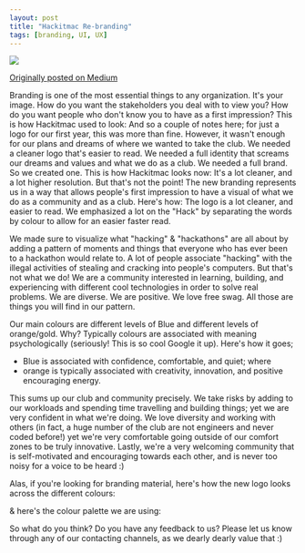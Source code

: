 ```yaml
---
layout: post
title: "Hackitmac Re-branding"
tags: [branding, UI, UX]
---
```

![](https://miro.medium.com/v2/resize:fit:1400/format:webp/1*cXQobjyA46L9NBjDt1AOAQ.png)

[Originally posted on Medium](https://medium.com/hackitmac-blog/hackitmac-rebranding-519abbfe22cf)

Branding is one of the most essential things to any organization. It's your image. How do you want the stakeholders you deal with to view you? How do you want people who don't know you to have as a first impression?
This is how Hackitmac used to look:
And so a couple of notes here; for just a logo for our first year, this was more than fine. However, it wasn't enough for our plans and dreams of where we wanted to take the club. We needed a cleaner logo that's easier to read. We needed a full identity that screams our dreams and values and what we do as a club. We needed a full brand. So we created one. This is how Hackitmac looks now:
It's a lot cleaner, and a lot higher resolution. But that's not the point! The new branding represents us in a way that allows people's first impression to have a visual of what we do as a community and as a club. Here's how:
The logo is a lot cleaner, and easier to read. We emphasized a lot on the "Hack" by separating the words by colour to allow for an easier faster read.

We made sure to visualize what "hacking" & "hackathons" are all about by adding a pattern of moments and things that everyone who has ever been to a hackathon would relate to. A lot of people associate "hacking" with the illegal activities of stealing and cracking into people's computers. But that's not what we do!
We are a community interested in learning, building, and experiencing with different cool technologies in order to solve real problems. We are diverse. We are positive. We love free swag. All those are things you will find in our pattern.

Our main colours are different levels of Blue and different levels of orange/gold. Why? Typically colours are associated with meaning psychologically (seriously! This is so cool Google it up). Here's how it goes;
- Blue is associated with confidence, comfortable, and quiet; where
- orange is typically associated with creativity, innovation, and positive encouraging energy.

This sums up our club and community precisely. We take risks by adding to our workloads and spending time travelling and building things; yet we are very confident in what we're doing. We love diversity and working with others (in fact, a huge number of the club are not engineers and never coded before!) yet we're very comfortable going outside of our comfort zones to be truly innovative. Lastly, we're a very welcoming community that is self-motivated and encouraging towards each other, and is never too noisy for a voice to be heard :)



Alas, if you're looking for branding material, here's how the new logo looks across the different colours:

& here's the colour palette we are using:



So what do you think? Do you have any feedback to us? Please let us know through any of our contacting channels, as we dearly dearly value that :)